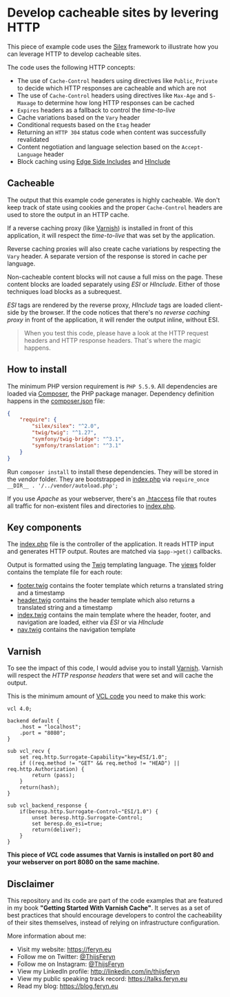 # Develop cacheable sites by levering HTTP
This piece of example code uses the [Silex](http://silex.sensiolabs.org/) framework to illustrate how you can leverage HTTP to develop cacheable sites.
 
The code uses the following HTTP concepts:
 
 * The use of `Cache-Control` headers using directives like `Public`, `Private` to decide which HTTP responses are cacheable and which are not
 * The use of `Cache-Control` headers using directives like `Max-Age` and `S-Maxage` to determine how long HTTP responses can be cached  
 * `Expires` headers as a fallback to control the *time-to-live*
 * Cache variations based on the `Vary` header
 * Conditional requests based on the `Etag` header
 * Returning an `HTTP 304` status code when content was successfully revalidated
 * Content negotiation and language selection based on the `Accept-Language` header
 * Block caching using [Edge Side Includes](https://www.w3.org/TR/esi-lang) and [HInclude](http://mnot.github.io/hinclude/)
 
## Cacheable
 
The output that this example code generates is highly cacheable. We don't keep track of state using cookies and the proper `Cache-Control` headers are used to store the output in an HTTP cache.
 
If a reverse caching proxy (like [Varnish](https://www.varnish-cache.org/)) is installed in front of this application, it will respect the *time-to-live* that was set by the application.

Reverse caching proxies will also create cache variations by respecting the `Vary` header. A separate version of the response is stored in cache per language.

Non-cacheable content blocks will not cause a full miss on the page. These content blocks are loaded separately using *ESI* or *HInclude*. Either of those techniques load blocks as a subrequest.

*ESI* tags are rendered by the reverse proxy, *HInclude* tags are loaded client-side by the browser. If the code notices that there's no *reverse caching proxy* in front of the application, it will render the output inline, without ESI.


> When you test this code, please have a look at the HTTP request headers and HTTP response headers.
> That's where the magic happens.

## How to install

The minimum PHP version requirement is `PHP 5.5.9`. All dependencies are loaded via [Composer](https://getcomposer.org), the PHP package manager. Dependency definition happens in the [composer.json](/blob/master/composer.json) file:

```json
{
    "require": {
        "silex/silex": "^2.0",
        "twig/twig": "^1.27",
        "symfony/twig-bridge": "^3.1",
        "symfony/translation": "^3.1"
    }
}
```

Run `composer install` to install these dependencies. They will be stored in the *vendor* folder. They are bootstrapped in [index.php](../blob/master/public/index.php) via `require_once __DIR__ . '/../vendor/autoload.php';
`

If you use *Apache* as your webserver, there's an [.htaccess](../blob/master/public/.htaccess) file that routes all traffic for non-existent files and directories to [index.php](../blob/master/public/index.php).

## Key components

The [index.php](../blob/master/public/index.php) file is the controller of the application. It reads HTTP input and generates HTTP output.
Routes are matched via `$app->get()` callbacks.

Output is formatted using the [Twig](http://twig.sensiolabs.org) templating language. The [views](../blob/master/views) folder contains the template file for each route:

* [footer.twig](../blob/master/views/footer.twig) contains the footer template which returns a translated string and a timestamp
* [header.twig](../blob/master/views/header.twig) contains the header template which also returns a translated string and a timestamp
* [index.twig](../blob/master/views/index.twig) contains the main template where the header, footer, and navigation are loaded, either via *ESI* or via *HInclude*
* [nav.twig](../blob/master/views/nav.twig) contains the navigation template

## Varnish

To see the impact of this code, I would advise you to install [Varnish](https://www.varnish-cache.org/). Varnish will respect the *HTTP response headers* that were set and will cache the output.

This is the minimum amount of [VCL code](https://www.varnish-cache.org/docs/4.1/reference/vcl.html#varnish-configuration-language) you need to make this work:

```
vcl 4.0;

backend default {
    .host = "localhost";
    .port = "8080";
}

sub vcl_recv {
    set req.http.Surrogate-Capability="key=ESI/1.0";
    if ((req.method != "GET" && req.method != "HEAD") || req.http.Authorization) {
        return (pass);
    }
    return(hash);
}

sub vcl_backend_response {
    if(beresp.http.Surrogate-Control~"ESI/1.0") {
        unset beresp.http.Surrogate-Control;
        set beresp.do_esi=true;
        return(deliver);
    }
}
```

**This piece of *VCL* code assumes that Varnis is installed on port 80 and your webserver on port 8080 on the same machine.**

## Disclaimer

This repository and its code are part of the code examples that are featured in my book **"Getting Started With Varnish Cache"**. 
It serves as a set of best practices that should encourage developers to control the cacheability of their sites themselves, instead of relying on infrastructure configuration.

More information about me:

* Visit my website: https://feryn.eu
* Follow me on Twitter: [@ThijsFeryn](https://twitter.com/ThijsFeryn)
* Follow me on Instagram: [@ThijsFeryn](https://instagram.com/ThijsFeryn)
* View my LinkedIn profile: http://linkedin.com/in/thijsferyn
* View my public speaking track record: https://talks.feryn.eu
* Read my blog: https://blog.feryn.eu